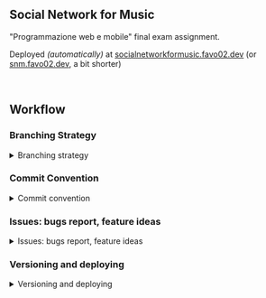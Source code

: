 ## Social Network for Music

"Programmazione web e mobile" final exam assignment.

Deployed _(automatically)_ at [socialnetworkformusic.favo02.dev](https://socialnetworkformusic.favo02.dev) (or [snm.favo02.dev](https://snm.favo02.dev), a bit shorter)

<br>

## Workflow

### Branching Strategy

<details>
<summary>Branching strategy</summary>

> This project follows the [GitHubFlow](https://docs.github.com/en/get-started/quickstart/github-flow) branching strategy.

> Following is a summary of a typical GitHubFlow workflow.

##### Create a branch

Create a branch in your repository. The branch name should be short and descriptive, for example: `increase-test-timeout` or `add-code-of-conduct`.

- If a branch targets a specific issue **the name of the branch should begin with the issue_id** e.g. `123-fix-users-endpoint`.

##### Make changes

On your branch, make the desired changes to the repository, then commit and push your changes to your branch.

When committing your changes, make sure to follow the guidelines described in the <a href="#commits">commits section</a>.

##### Create a pull request

When you create a pull request, **include a summary of the changes** and what problem they solve.

> Pull requests are the final part of this workflow and they allow contributors to **review and share opinions on code** with each other. Furthermore such mechanism opens the doors to **automated workflow runs** (continuous integration).

##### When to pull request

- A pull request should only be opened when the work is *done* and ready for production.

- If a pull request doesn't pass every automated test, **it shouldn't be merged**, fix the problems and then push your fixes again until it passes.

##### Merge your pull request

Once your pull request is approved, merge your pull request. This will automatically merge your branch so that your changes appear on the default branch.

##### Delete your branch

After you merge your pull request, **delete your branch**.
  
</details>

### Commit Convention

<details>
<summary>Commit convention</summary>

> This project follow the [AngularJS commit-message convention](https://github.com/angular/angular/blob/main/CONTRIBUTING.md#-commit-message-format), this increases consistency and readability of commits but more importantly it eases the creation of version numbers.

> Following is a summary of the conventional commits strategy, modified to fit the needs of this project.

Each commit message consists of a **header**, a **body**, and a **footer**.

```
<header>
<BLANK LINE>
<body>
<BLANK LINE>
<footer>
```

#### Commit Message Header

```
<type>(<scope>): <short summary>
  │       │             │
  │       │             └─⫸ Summary in present tense. Not capitalized. No period at the end.
  │       │
  │       └─⫸ Commit Scope: frontend|backend|controllers|middlewares|models|components|pages|services|utils
  │
  └─⫸ Commit Type: repo|build|docs|feat|fix|refactor|revert|bump
```

The `<type>` and `<summary>` fields are mandatory, the `(<scope>)` field is optional.

##### Type

Must be one of the following:

* **repo**: changes to the repository (ci, readme, gitignore, ...)
* **build**: changes that affect the build system or external dependencies (npm modules, ...)
* **docs**: documentation only changes (comments, ...)
* **feat**: a new feature
* **fix**: a bug fix
* **refactor**: a code change that neither fixes a bug nor adds a feature
* **revert**: revert a previous change
* **bump**: version bump

##### Scope

The scope is the part of the codebase where the changes happened and it can be one of the following:

* **frontend**: generic changes to frontend (`package.json`, `config`, ...)
* **backend**: generic changes to backend (`package.json`, `config`, ...)
* **controllers**: changes to controllers (backend)
* **middlewares**: changes to middlewares (backend)
* **models**: changes to models (backend)
* **components**: changes to components (frontend)
* **pages**: changes to routing or to entire pages (frontend)
* **services**: changes to services (frontend)
* **utils**: changes to utils functions or interfaces

- If none of the above matches the modified scope then the scope can be empty e.g. `fix: stuff that is not above`.

- If a commit changes multiple parts of the codebase then an `*` sign can be used as the scope specifier.

#### Commit Message Body

- Use imperative, present tense: “change” not “changed” nor “changes”.

- Include motivation for the change and contrasts with previous behavior.

#### Commit Message Footer

All breaking changes have to be mentioned in footer with the description of the change, justification and migration notes (e.g. `BREAKING CHANGE: desc...`).

- If a commit targets a specific issue, the issue_id must be specified in the footer e.g. `Closes #123`, in case of multiple issues `Closes #123, #124, #125`.
  
</details>

### Issues: bugs report, feature ideas
  
<details>
<summary>Issues: bugs report, feature ideas</summary>

> Issues can be opened for everything that has to do with the program, from asking questions to requesting new fetures or bug-fixes.

Issues should describe and include each of the following components:

- A `priority` label
    - `priority: 0` &larr; **Highest**
    - `priority: 1`
    - `priority: 2`
    - `priority: 3`
    - `priority: 4` &larr; **Lowest**
- A `type` label
    - `feature`: new feature to be implemented
    - `bug`: bug to be fixed
    - `idea`: an idea for a future update (not strictly required as a feature)

</details>

### Versioning and deploying
  
<details>
<summary>Versioning and deploying</summary>

#### Versioning

Versioning is done automatically by [GitVersion](https://gitversion.net) each time a PR is successfully merged into the `main branch`.

Based on the commit types, the action will increment minor (`0.minor.0`) or patch (`0.0.patch`) version number.\
Major (`major.0.0`) versions are generated manually
  
#### Deploying

Every time a new version is bumped, the `serve` workflow will be triggered, generating a new Docker image for the application and serving it at [snm.favo02.dev](https://snm.favo02.dev).

</details>
  

